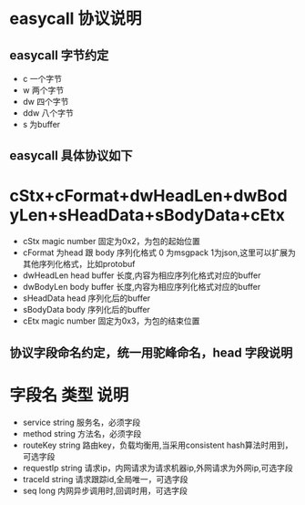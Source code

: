 easycall 协议说明
============

easycall 字节约定
---------------

* c 一个字节
* w 两个字节
* dw 四个字节
* ddw 八个字节
* s 为buffer

easycall 具体协议如下
--------------------

# cStx+cFormat+dwHeadLen+dwBodyLen+sHeadData+sBodyData+cEtx

* cStx magic number 固定为0x2，为包的起始位置
* cFormat 为head 跟 body 序列化格式 0 为msgpack 1为json,这里可以扩展为其他序列化格式，比如protobuf
* dwHeadLen head buffer 长度,内容为相应序列化格式对应的buffer
* dwBodyLen body buffer 长度,内容为相应序列化格式对应的buffer
* sHeadData head 序列化后的buffer
* sBodyData body 序列化后的buffer
* cEtx magic number 固定为0x3，为包的结束位置

协议字段命名约定，统一用驼峰命名，head 字段说明
----------------------------------------

# 字段名 类型 说明
* service string 服务名，必须字段
* method string 方法名，必须字段
* routeKey string 路由key，负载均衡用,当采用consistent hash算法时用到，可选字段
* requestIp string 请求ip，内网请求为请求机器ip,外网请求为外网ip,可选字段
* traceId string 请求跟踪id,全局唯一，可选字段
* seq long 内网异步调用时,回调时用，可选字段
